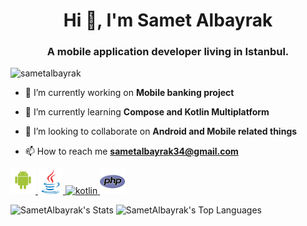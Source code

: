 <h1 align="center">Hi 👋, I'm Samet Albayrak</h1>
<h3 align="center">A mobile application developer living in Istanbul.</h3>

<p align="left"> <img src="https://komarev.com/ghpvc/?username=sametalbayrak&label=Profile%20views&color=0e75b6&style=flat" alt="sametalbayrak" /> </p>

- 🔭 I’m currently working on **Mobile banking project**

- 🌱 I’m currently learning **Compose and Kotlin Multiplatform**

- 👯 I’m looking to collaborate on **Android and Mobile related things**

- 📫 How to reach me **sametalbayrak34@gmail.com**

<p align="left">
</p>

<p align="left"> <a href="https://developer.android.com" target="_blank" rel="noreferrer"> <img src="https://raw.githubusercontent.com/devicons/devicon/master/icons/android/android-original-wordmark.svg" alt="android" width="40" height="40"/> </a> <a href="https://www.java.com" target="_blank" rel="noreferrer"> <img src="https://raw.githubusercontent.com/devicons/devicon/master/icons/java/java-original.svg" alt="java" width="40" height="40"/> </a> <a href="https://kotlinlang.org" target="_blank" rel="noreferrer"> <img src="https://www.vectorlogo.zone/logos/kotlinlang/kotlinlang-icon.svg" alt="kotlin" width="40" height="40"/> </a> <a href="https://www.php.net" target="_blank" rel="noreferrer"> <img src="https://raw.githubusercontent.com/devicons/devicon/master/icons/php/php-original.svg" alt="php" width="40" height="40"/> </a> </p>

![SametAlbayrak's Stats](https://github-readme-stats.vercel.app/api?username=SametAlbayrak&theme=tokyonight&show_icons=true&hide_border=true&count_private=true)
![SametAlbayrak's Top Languages](https://github-readme-stats.vercel.app/api/top-langs/?username=SametAlbayrak&theme=tokyonight&show_icons=true&hide_border=true&layout=compact)
